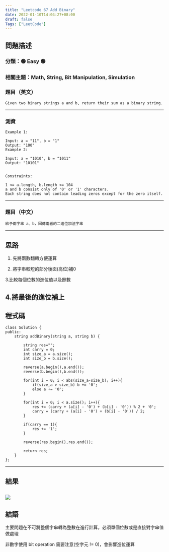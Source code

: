 ```yaml
---
title: "Leetcode 67 Add Binary"
date: 2022-01-10T14:04:27+08:00
draft: false
Tags: ["LeetCode"]
---
```



## 問題描述

### 分類：🟢 Easy 🟢

### 相關主題：Math, String, Bit Manipulation, Simulation

### 題目（英文）

```
Given two binary strings a and b, return their sum as a binary string.
```

---

### 測資

```
Example 1:

Input: a = "11", b = "1"
Output: "100"
Example 2:

Input: a = "1010", b = "1011"
Output: "10101"
 

Constraints:

1 <= a.length, b.length <= 104
a and b consist only of '0' or '1' characters.
Each string does not contain leading zeros except for the zero itself.
```

---

### 題目（中文）

```
給予兩字串 a、b，回傳兩者的二進位加法字串
```

---

## 思路

1. 先將兩數翻轉方便運算

2. 將字串較短的部分後面(高位)補0

3.比較每個位數的進位值以及餘數

4.將最後的進位補上
---

## 程式碼

```
class Solution {
public:
    string addBinary(string a, string b) {
        
        string res="";
        int carry = 0;
        int size_a = a.size();
        int size_b = b.size();
        
        reverse(a.begin(),a.end());
        reverse(b.begin(),b.end());
        
        for(int i = 0; i < abs(size_a-size_b); i++){
            if(size_a > size_b) b += '0';
            else a += '0';
        }
        
        for(int i = 0; i < a.size(); i++){            
            res += (carry + (a[i] - '0') + (b[i] - '0')) % 2 + '0';
            carry = (carry + (a[i] - '0') + (b[i] - '0')) / 2;
        }
        
        if(carry == 1){
            res += '1';
        }
        
        reverse(res.begin(),res.end());
        
        return res;
    }
};
```

---

## 結果
![](https://i.imgur.com/RwSoB1B.png)
---

## 結語

主要問題在不可將整個字串轉為整數在進行計算，必須單個位數或是直接對字串值做處理

非數字使用 bit operation 需要注意(空字元 != 0)，會影響進位運算